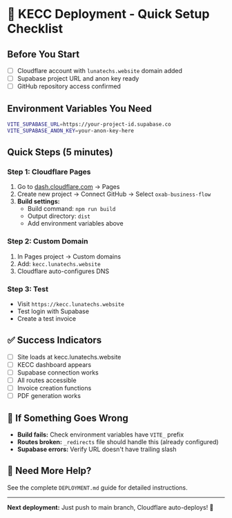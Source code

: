 # 🚀 KECC Deployment - Quick Setup Checklist

## Before You Start
- [ ] Cloudflare account with `lunatechs.website` domain added
- [ ] Supabase project URL and anon key ready
- [ ] GitHub repository access confirmed

## Environment Variables You Need
```bash
VITE_SUPABASE_URL=https://your-project-id.supabase.co
VITE_SUPABASE_ANON_KEY=your-anon-key-here
```

## Quick Steps (5 minutes)

### Step 1: Cloudflare Pages
1. Go to [dash.cloudflare.com](https://dash.cloudflare.com) → Pages
2. Create new project → Connect GitHub → Select `oxab-business-flow`
3. **Build settings:**
   - Build command: `npm run build`
   - Output directory: `dist`
   - Add environment variables above

### Step 2: Custom Domain
1. In Pages project → Custom domains
2. Add: `kecc.lunatechs.website`
3. Cloudflare auto-configures DNS

### Step 3: Test
- Visit `https://kecc.lunatechs.website`
- Test login with Supabase
- Create a test invoice

## ✅ Success Indicators
- [ ] Site loads at kecc.lunatechs.website
- [ ] KECC dashboard appears
- [ ] Supabase connection works
- [ ] All routes accessible
- [ ] Invoice creation functions
- [ ] PDF generation works

## 🔧 If Something Goes Wrong
- **Build fails:** Check environment variables have `VITE_` prefix
- **Routes broken:** `_redirects` file should handle this (already configured)
- **Supabase errors:** Verify URL doesn't have trailing slash

## 📖 Need More Help?
See the complete `DEPLOYMENT.md` guide for detailed instructions.

---
**Next deployment:** Just push to main branch, Cloudflare auto-deploys! 🎉